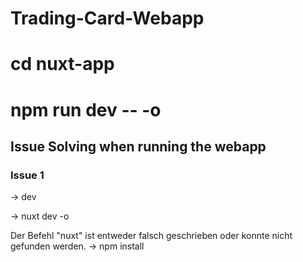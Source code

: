 # Trading-Card-Webapp

# cd nuxt-app
# npm run dev -- -o

## Issue Solving when running the webapp
### Issue 1
-> dev

-> nuxt dev -o

Der Befehl "nuxt" ist entweder falsch geschrieben oder
konnte nicht gefunden werden.
-> npm install
